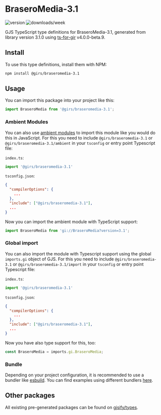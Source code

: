 
# BraseroMedia-3.1

![version](https://img.shields.io/npm/v/@girs/braseromedia-3.1)
![downloads/week](https://img.shields.io/npm/dw/@girs/braseromedia-3.1)


GJS TypeScript type definitions for BraseroMedia-3.1, generated from library version 3.1.0 using [ts-for-gir](https://github.com/gjsify/ts-for-gir) v4.0.0-beta.9.


## Install

To use this type definitions, install them with NPM:
```bash
npm install @girs/braseromedia-3.1
```

## Usage

You can import this package into your project like this:
```ts
import BraseroMedia from '@girs/braseromedia-3.1';
```

### Ambient Modules

You can also use [ambient modules](https://github.com/gjsify/ts-for-gir/tree/main/packages/cli#ambient-modules) to import this module like you would do this in JavaScript.
For this you need to include `@girs/braseromedia-3.1` or `@girs/braseromedia-3.1/ambient` in your `tsconfig` or entry point Typescript file:

`index.ts`:
```ts
import '@girs/braseromedia-3.1'
```

`tsconfig.json`:
```json
{
  "compilerOptions": {
    ...
  },
  "include": ["@girs/braseromedia-3.1"],
  ...
}
```

Now you can import the ambient module with TypeScript support: 

```ts
import BraseroMedia from 'gi://BraseroMedia?version=3.1';
```

### Global import

You can also import the module with Typescript support using the global `imports.gi` object of GJS.
For this you need to include `@girs/braseromedia-3.1` or `@girs/braseromedia-3.1/import` in your `tsconfig` or entry point Typescript file:

`index.ts`:
```ts
import '@girs/braseromedia-3.1'
```

`tsconfig.json`:
```json
{
  "compilerOptions": {
    ...
  },
  "include": ["@girs/braseromedia-3.1"],
  ...
}
```

Now you have also type support for this, too:

```ts
const BraseroMedia = imports.gi.BraseroMedia;
```

### Bundle

Depending on your project configuration, it is recommended to use a bundler like [esbuild](https://esbuild.github.io/). You can find examples using different bundlers [here](https://github.com/gjsify/ts-for-gir/tree/main/examples).

## Other packages

All existing pre-generated packages can be found on [gjsify/types](https://github.com/gjsify/types).

